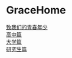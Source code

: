 # GraceHome
<a href = "#">致我们的青春年少</a>
<br/>
<a href = "#">高中篇</a>
<br/>
<a href = "#">大学篇</a>
<br/>
<a href = "#">研究生篇</a>
